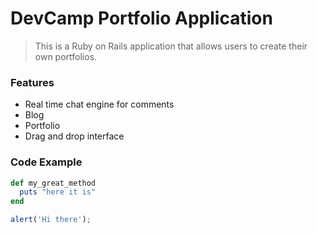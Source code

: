 # DevCamp Portfolio Application

> This is a Ruby on Rails application that allows users to create their own portfolios.

### Features

- Real time chat engine for comments
- Blog
- Portfolio
- Drag and drop interface

### Code Example

```Ruby
def my_great_method
  puts "here it is"
end
```

```javascript
alert('Hi there');
```